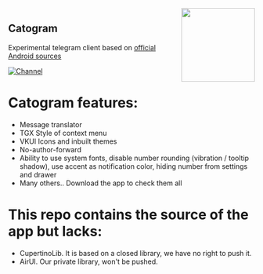 <img src="https://catogram.me/favicon.ico" width="150" align="right"/>

## Catogram

Experimental telegram client based on [official Android sources](https://github.com/DrKLO/Telegram)

[![Channel](https://img.shields.io/badge/Channel-Telegram-blue.svg)](https://t.me/catogram)

 # Catogram features:
- Message translator
- TGX Style of context menu
- VKUI Icons and inbuilt themes
- No-author-forward
- Ability to use system fonts, disable number rounding (vibration / tooltip shadow), use accent as notification color, hiding number from settings and drawer
- Many others.. Download the app to check them all

 # This repo contains the source of the app but lacks:
- СupertinoLib. It is based on a closed library, we have no right to push it. 
- AirUI. Our private library, won't be pushed.
